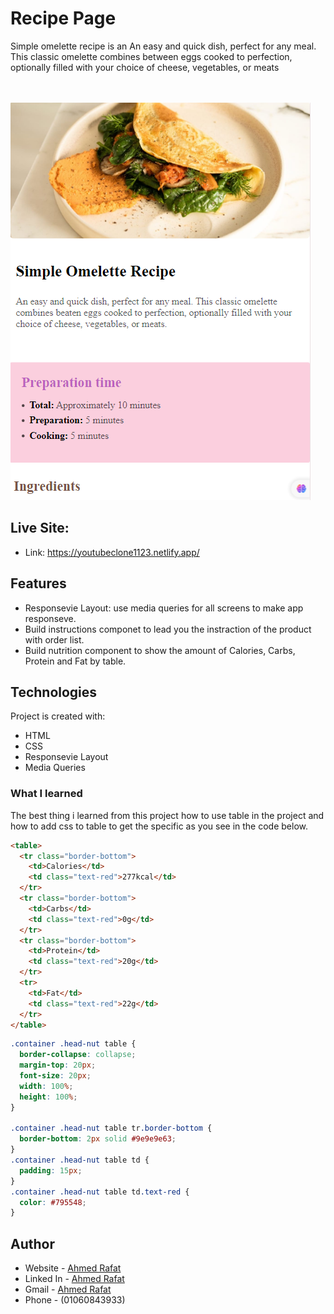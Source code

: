 # Recipe Page

Simple omelette recipe is an An easy and quick dish, perfect for any meal. This classic omelette combines between eggs cooked to perfection, optionally filled with your choice of cheese, vegetables, or meats

<br>
<br>
<a href="https://youtubeclone1123.netlify.app/">
  <img
  src="./design/Result.PNG"
  alt="banner"
  title="Recipe page"
  style="display: inline-block; margin: 0 auto; max-width: 500px"
  />
</a>

<br>

## Live Site:

- Link: https://youtubeclone1123.netlify.app/

## Features

- Responsevie Layout: use media queries for all screens to make app responseve.
- Build instructions componet to lead you the instraction of the product with order list.
- Build nutrition component to show the amount of Calories, Carbs, Protein and Fat by table.

## Technologies

Project is created with:

- HTML
- CSS
- Responsevie Layout
- Media Queries

### What I learned

The best thing i learned from this project how to use table in the project and how to add css to table to get the specific as you see in the code below.

```html
<table>
  <tr class="border-bottom">
    <td>Calories</td>
    <td class="text-red">277kcal</td>
  </tr>
  <tr class="border-bottom">
    <td>Carbs</td>
    <td class="text-red">0g</td>
  </tr>
  <tr class="border-bottom">
    <td>Protein</td>
    <td class="text-red">20g</td>
  </tr>
  <tr>
    <td>Fat</td>
    <td class="text-red">22g</td>
  </tr>
</table>
```

```css
.container .head-nut table {
  border-collapse: collapse;
  margin-top: 20px;
  font-size: 20px;
  width: 100%;
  height: 100%;
}

.container .head-nut table tr.border-bottom {
  border-bottom: 2px solid #9e9e9e63;
}
.container .head-nut table td {
  padding: 15px;
}
.container .head-nut table td.text-red {
  color: #795548;
}
```

## Author

- Website - [Ahmed Rafat](https://ahmed-abo-rafat.github.io/Portfolio/)
- Linked In - [Ahmed Rafat](https://www.linkedin.com/in/ahmed-rafat-a489301a2/)
- Gmail - [Ahmed Rafat](https://mail.google.com/mail/u/1/#inbox)
- Phone - (01060843933)
